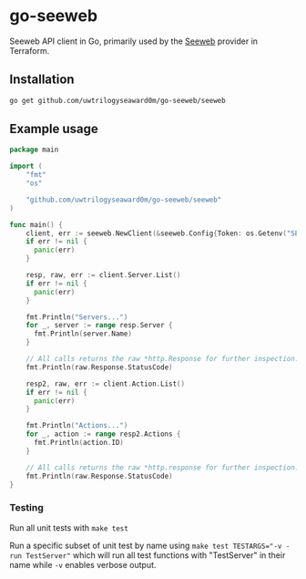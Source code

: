 # go-seeweb
Seeweb API client in Go, primarily used by the [Seeweb](https://github.com/uwtrilogyseaward0m/terraform-provider-seeweb) provider in Terraform.

## Installation
```bash
go get github.com/uwtrilogyseaward0m/go-seeweb/seeweb
```

## Example usage
```go
package main

import (
	"fmt"
	"os"

	"github.com/uwtrilogyseaward0m/go-seeweb/seeweb"
)

func main() {
    client, err := seeweb.NewClient(&seeweb.Config{Token: os.Getenv("SEEWEB_TOKEN")})
    if err != nil {
      panic(err)
    }

    resp, raw, err := client.Server.List()
    if err != nil {
      panic(err)
    }

    fmt.Println("Servers...")
    for _, server := range resp.Server {
      fmt.Println(server.Name)
    }

    // All calls returns the raw *http.Response for further inspection.
    fmt.Println(raw.Response.StatusCode)

    resp2, raw, err := client.Action.List()
    if err != nil {
      panic(err)
    }

    fmt.Println("Actions...")
    for _, action := range resp2.Actions {
      fmt.Println(action.ID)
    }

    // All calls returns the raw *http.response for further inspection.
    fmt.Println(raw.Response.StatusCode)
}
```

### Testing

Run all unit tests with `make test`

Run a specific subset of unit test by name using `make test TESTARGS="-v -run TestServer"` which will run all test functions with "TestServer" in their name while `-v` enables verbose output.
